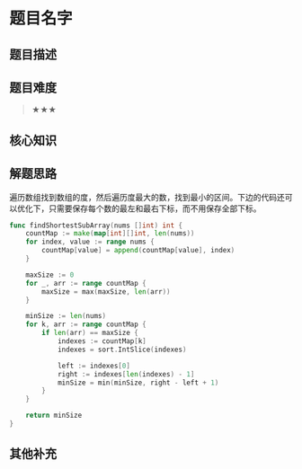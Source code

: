 # 题目名字
## 题目描述

## 题目难度
> ★★★
## 核心知识

## 解题思路

遍历数组找到数组的度，然后遍历度最大的数，找到最小的区间。下边的代码还可以优化下，只需要保存每个数的最左和最右下标，而不用保存全部下标。

```go
func findShortestSubArray(nums []int) int {
    countMap := make(map[int][]int, len(nums)) 
    for index, value := range nums {
        countMap[value] = append(countMap[value], index)
    }

    maxSize := 0
    for _, arr := range countMap {
        maxSize = max(maxSize, len(arr))
    }

    minSize := len(nums)
    for k, arr := range countMap {
        if len(arr) == maxSize {
            indexes := countMap[k]
            indexes = sort.IntSlice(indexes)

            left := indexes[0]
            right := indexes[len(indexes) - 1]
            minSize = min(minSize, right - left + 1)
        }
    }

    return minSize
}

```

## 其他补充
